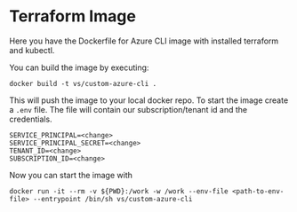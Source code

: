 # Terraform Image
Here you have the Dockerfile for Azure CLI image with installed terraform and kubectl. 

You can build the image by executing:
```shell
docker build -t vs/custom-azure-cli .
```
This will push the image to your local docker repo. To start the image create a `.env` file. The file will contain our subscription/tenant id and the credentials. 
```text
SERVICE_PRINCIPAL=<change>
SERVICE_PRINCIPAL_SECRET=<change>
TENANT_ID=<change>
SUBSCRIPTION_ID=<change>
```
Now you can start the image with
```shell
docker run -it --rm -v ${PWD}:/work -w /work --env-file <path-to-env-file> --entrypoint /bin/sh vs/custom-azure-cli


```
